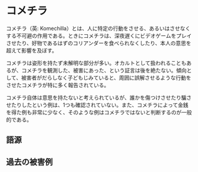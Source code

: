 # コメチラ

コメチラ（英: Komechilla）とは、人に特定の行動をさせる、あるいはさせなくする不可避の作用である。ときにコメチラは、深夜遅くにビデオゲームをプレイさせたり、好物であるはずのコリアンダーを食べられなくしたり、本人の意思を超えて影響を及ぼす。

コメチラは姿形を持たず未解明な部分が多い。オカルトとして扱われることもあるが、コメチラを観測した、被害にあった、という証言は後を絶たない。傾向として、被害者がだらしなく子どもじみていると、周囲に誤解させるような行動をさせたコメチラが特に多く報告されている。

コメチラ自体は意思を持たないと考えられているが、誰かを傷つけさせたり騙させたりしたという例は、1つも確認されていない。また、コメチラによって金銭を得た例も非常に少なく、そのような例はコメチラではないと判断するのが一般的である。

## 語源

## 過去の被害例
